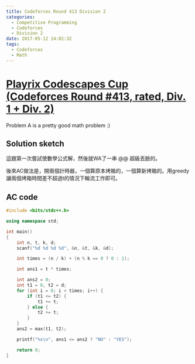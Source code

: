 ```yaml
---
title: Codeforces Round 413 Division 2
categories:
  - Competitive Programming
  - Codeforces
  - Division 2
date: 2017-05-12 14:02:32
tags:
  - Codeforces
  - Math
---
```


# [Playrix Codescapes Cup (Codeforces Round #413, rated, Div. 1 + Div. 2)](http://codeforces.com/contest/799/)

Problem A is a pretty good math problem :)

<!-- more -->

## Solution sketch

這題第一次嘗試使數學公式解，然後就WA了一串 @@ 超級丟臉的。

後來AC做法是，開兩個計時器，一個算原本烤箱的，一個算新烤箱的。用greedy讓兩個烤箱時間差不超過t的情況下輪流工作即可。

## AC code

```c++
#include <bits/stdc++.h>

using namespace std;

int main()
{
    int n, t, k, d;
    scanf("%d %d %d %d", &n, &t, &k, &d);

    int times = (n / k) + (n % k == 0 ? 0 : 1);

    int ans1 = t * times;

    int ans2 = 0;
    int t1 = 0, t2 = d;
    for (int i = 0; i < times; i++) {
        if (t1 <= t2) {
            t1 += t;
        } else {
            t2 += t;
        }
    }
    ans2 = max(t1, t2);

    printf("%s\n", ans1 <= ans2 ? "NO" : "YES");

    return 0;
}

```
